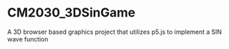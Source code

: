 # CM2030_3DSinGame
A 3D browser based graphics project that utilizes p5.js to implement a SIN wave function
